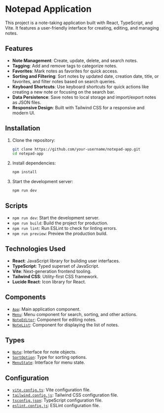 # Notepad Application

This project is a note-taking application built with React, TypeScript, and Vite. It features a user-friendly interface for creating, editing, and managing notes.

## Features

- **Note Management**: Create, update, delete, and search notes.
- **Tagging**: Add and remove tags to categorize notes.
- **Favorites**: Mark notes as favorites for quick access.
- **Sorting and Filtering**: Sort notes by updated date, creation date, title, or favorites, and filter notes based on search queries.
- **Keyboard Shortcuts**: Use keyboard shortcuts for quick actions like creating a new note or focusing on the search bar.
- **Data Persistence**: Save notes to local storage and import/export notes as JSON files.
- **Responsive Design**: Built with Tailwind CSS for a responsive and modern UI.


## Installation

1. Clone the repository:
    ```sh
    git clone https://github.com/your-username/notepad-app.git
    cd notepad-app
    ```

2. Install dependencies:
    ```sh
    npm install
    ```

3. Start the development server:
    ```sh
    npm run dev
    ```

## Scripts

- `npm run dev`: Start the development server.
- `npm run build`: Build the project for production.
- `npm run lint`: Run ESLint to check for linting errors.
- `npm run preview`: Preview the production build.

## Technologies Used

- **React**: JavaScript library for building user interfaces.
- **TypeScript**: Typed superset of JavaScript.
- **Vite**: Next-generation frontend tooling.
- **Tailwind CSS**: Utility-first CSS framework.
- **Lucide React**: Icon library for React.

## Components

- [`App`](src/App.tsx ): Main application component.
- [`Menu`](src/components/Menu.tsx ): Menu component for search, sorting, and other actions.
- [`NoteEditor`](src/components/NoteEditor.tsx ): Component for editing notes.
- [`NoteList`](src/components/NoteList.tsx ): Component for displaying the list of notes.

## Types

- [`Note`](src/types.ts ): Interface for note objects.
- [`SortOption`](src/types.ts ): Type for sorting options.
- [`MenuState`](src/types.ts ): Interface for menu state.

## Configuration

- [`vite.config.ts`](vite.config.ts ): Vite configuration file.
- [`tailwind.config.js`](tailwind.config.js ): Tailwind CSS configuration file.
- [`tsconfig.json`](tsconfig.json ): TypeScript configuration file.
- [`eslint.config.js`](eslint.config.js ): ESLint configuration file.


